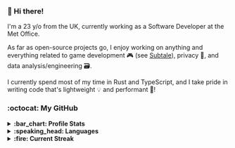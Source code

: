 ### :wave: Hi there!

I'm a 23 y/o from the UK, currently working as a Software Developer at the Met Office.

As far as open-source projects go, I enjoy working on anything and everything related to game development :video_game: (see [Subtale](https://github.com/subtalegames)), privacy :eyes:, and data analysis/engineering :card_file_box:.

I currently spend most of my time in Rust and TypeScript, and I take pride in writing code that's lightweight :bulb: and performant :muscle:!

### :octocat: My GitHub

<details>
  <summary><strong>:bar_chart: Profile Stats</strong></summary>
  <br />
  
  ![GitHub Stats](https://github-readme-stats.vercel.app/api?show_icons=true&username=lukecarr)
</details>

<details>
  <summary><strong>:speaking_head: Languages</strong></summary>
  <br />
  
  ![GitHub Languages](https://github-readme-stats.vercel.app/api/top-langs?layout=compact&hide_title=true&langs_count=10&username=lukecarr)
</details>

<details>
  <summary><strong>:fire: Current Streak</strong></summary>
  <br />
  
  ![GitHub Streak](https://streak-stats.demolab.com/?user=lukecarr)
</details>
